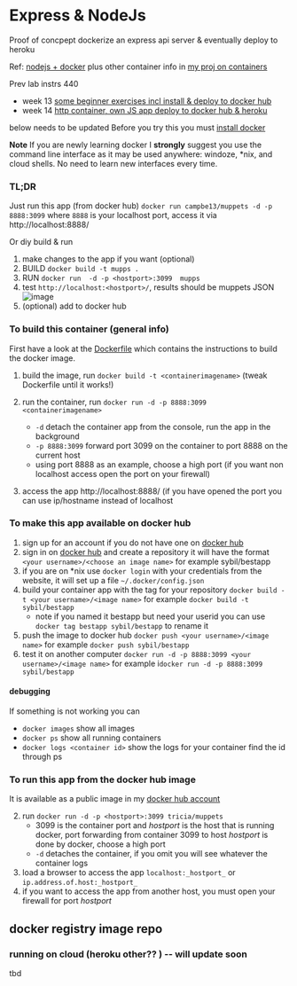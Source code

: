 # Express & NodeJs 

 
Proof of concpept dockerize an express api server & eventually deploy to heroku

Ref:  [nodejs + docker](https://nodejs.org/en/docs/guides/nodejs-docker-webapp/)
plus other container info in [my proj on containers](https://github.com/campbe13/docker-ecq2020)

Prev lab instrs 440

* week 13 [some beginner exercises incl install & deploy to docker hub](https://drive.google.com/drive/folders/1LQBipwLz1l_B6BN7obc5AT7kA3qdzPME?usp=sharing)
*  week 14 [http container, own JS app deploy to docker hub &  heroku](https://docs.google.com/document/d/1nnvo27ARdbKdYlOtsRgtiKOFEn74LuO5OikVjJ7gh5E/edit?usp=sharing)

below needs to be updated
Before you try this you must [install docker](https://docs.docker.com/install/)

**__Note__** If you are newly learning docker I __strongly__ suggest you use the command line interface as it may be used anywhere: windoze, *nix, and cloud shells.  No need to learn new interfaces every time.

### TL;DR
Just run this app  (from docker hub)  `docker run campbe13/muppets -d -p 8888:3099`  where `8888` is your localhost port, access it via http://localhost:8888/

Or diy build  & run
1.  make changes to the app if you want (optional)
1.  BUILD  `docker build -t mupps . `
2.  RUN  `docker run  -d -p <hostport>:3099  mupps `
3.  test `http://localhost:<hostport>/`, results should be muppets JSON 
<br>![image](https://user-images.githubusercontent.com/1751207/197226818-fb1abb50-3d7d-4b4d-b1b4-a6c51be76ef5.png)
5.  (optional) add to docker hub 

### To build this container  (general info)
First have a look at  the [Dockerfile](Dockerfile)  which contains the instructions to build the docker image. 

1.  build the image, run `docker build -t <containerimagename>` (tweak Dockerfile until it works!)
 
4.  run the container, run `docker run -d -p 8888:3099 <containerimagename>` 
    * `-d` detach the container app from the console, run the app in the background
    * `-p 8888:3099` forward port 3099 on the container to port 8888 on the current host
    * using port 8888 as an example, choose a high port (if you want non localhost access open the port on your firewall)

4. access the app http://localhost:8888/  (if you have opened the port you can use ip/hostname instead of localhost
### To make this app available on docker hub
1. sign up for an account if you do not have one on [docker hub](https://hub.docker.com) 
2. sign in on [docker hub](https://hub.docker.com) 
 and create a repository it will have the format `<your username>/<choose an image name>` 
  for example sybil/bestapp
3. if you are on *nix use `docker login` with your credentials from the website, it will set up a file `~/.docker/config.json`
3. build your container app with the tag for your repository `docker build -t <your username>/<image name>` for example `docker build -t sybil/bestapp`
   * note if you named it bestapp but need your userid you can use `docker tag bestapp sybil/bestapp` to rename it
4. push the image to docker hub `docker push <your username>/<image name>` for example `docker push sybil/bestapp`
5. test it on another computer  `docker run -d -p 8888:3099 <your username>/<image name>` for example i`docker run -d -p 8888:3099 sybil/bestapp`
#### debugging
If something is not working you can

* `docker images`  show all images
* `docker ps`   show all running containers
* `docker logs <container id>`   show the logs for your container find the id through ps

### To run this app from the docker hub image
It is available as a public image in my [docker hub account](https://hub.docker.com/repository/docker/campbe13/muppets)

2. run `docker run -d -p <hostport>:3099 tricia/muppets` 
    * 3099 is the container port and _hostport_ is the host that is running docker, port forwarding from container 3099 to host _hostport_ is done by docker, choose a high port 
    * `-d` detaches the container, if you omit you will see  whatever the container logs
3. load a browser to access the app `localhost:_hostport_` or `ip.address.of.host:_hostport_`
4. if you want to access the app from another host, you must open your firewall for port _hostport_

## docker registry image repo

### running on cloud (heroku other?? ) -- will update soon
tbd
